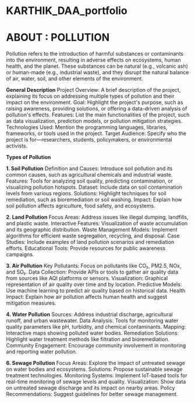# KARTHIK_DAA_portfolio
# ABOUT : POLLUTION
Pollution refers to the introduction of harmful substances or contaminants into the environment, resulting in adverse effects on ecosystems, human health, and the planet. These substances can be natural (e.g., volcanic ash) or human-made (e.g., industrial waste), and they disrupt the natural balance of air, water, soil, and other elements of the environment.

**General Description**
Project Overview: A brief description of the project, explaining its focus on addressing multiple types of pollution and their impact on the environment.
Goal: Highlight the project's purpose, such as raising awareness, providing solutions, or offering a data-driven analysis of pollution's effects.
Features: List the main functionalities of the project, such as data visualization, prediction models, or pollution mitigation strategies.
Technologies Used: Mention the programming languages, libraries, frameworks, or tools used in the project.
Target Audience: Specify who the project is for—researchers, students, policymakers, or environmental activists.


**Types of Pollution**

**1. Soil Pollution**
 Definition and Causes: Introduce soil pollution and its common causes, such as agricultural chemicals and industrial waste. Features: Tools for analyzing soil quality, predicting contamination, or visualizing pollution hotspots. Dataset: Include data on soil contamination levels from various regions. Solutions: Highlight techniques for soil remediation, such as bioremediation or soil washing. Impact: Explain how soil pollution affects agriculture, food safety, and ecosystems. 

**2. Land Pollution**
Focus Areas: Address issues like illegal dumping, landfills, and plastic waste. Interactive Features: Visualization of waste accumulation and its geographic distribution. Waste Management Models: Implement algorithms for efficient waste segregation, recycling, and disposal. Case Studies: Include examples of land pollution scenarios and remediation efforts. Educational Tools: Provide resources for public awareness campaigns.

**3. Air Pollution**
Key Pollutants: Focus on pollutants like CO₂, PM2.5, NOx, and SO₂. Data Collection: Provide APIs or tools to gather air quality data from sources like AQI platforms or sensors. Visualization: Graphical representation of air quality over time and by location. Predictive Models: Use machine learning to predict air quality based on historical data. Health Impact: Explain how air pollution affects human health and suggest mitigation measures.

**4. Water Pollution** 
Sources: Address industrial discharge, agricultural runoff, and urban wastewater. Data Analysis: Tools for monitoring water quality parameters like pH, turbidity, and chemical contaminants. Mapping: Interactive maps showing polluted water bodies. Remediation Solutions: Highlight water treatment methods like filtration and bioremediation. Community Engagement: Encourage community involvement in monitoring and reporting water pollution.

**6. Sewage Pollution**
Focus Areas: Explore the impact of untreated sewage on water bodies and ecosystems. Solutions: Propose sustainable sewage treatment technologies. Monitoring Systems: Implement IoT-based tools for real-time monitoring of sewage levels and quality. Visualization: Show data on untreated sewage discharge and its impact on nearby areas. Policy Recommendations: Suggest guidelines for better sewage management.
